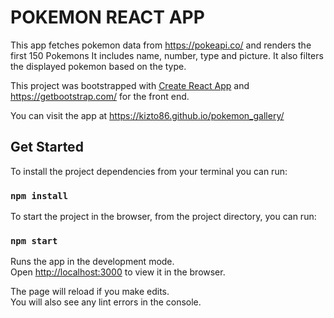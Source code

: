 # POKEMON REACT APP

This app fetches pokemon data from https://pokeapi.co/ and renders the first 150 Pokemons
It includes name, number, type and picture. It also filters the displayed pokemon based on the type.

This project was bootstrapped with [Create React App](https://github.com/facebook/create-react-app)
and https://getbootstrap.com/ for the front end.

You can visit the app at https://kizto86.github.io/pokemon_gallery/

## Get Started

To install the project dependencies from your terminal you can run:

### `npm install`

To start the project in the browser, from the project directory, you can run:

### `npm start`

Runs the app in the development mode.<br />
Open [http://localhost:3000](http://localhost:3000) to view it in the browser.

The page will reload if you make edits.<br />
You will also see any lint errors in the console.

